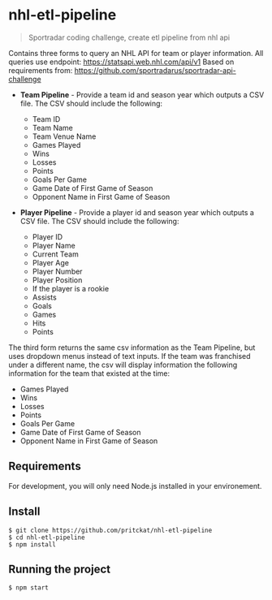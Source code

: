 # nhl-etl-pipeline
 > Sportradar coding challenge, create etl pipeline from nhl api

Contains three forms to query an NHL API for team or player information. 
All queries use endpoint: https://statsapi.web.nhl.com/api/v1
Based on requirements from: https://github.com/sportradarus/sportradar-api-challenge

* **Team Pipeline** - Provide a team id and season year which outputs a CSV file. The CSV should include the following:
  * Team ID
  * Team Name
  * Team Venue Name
  * Games Played
  * Wins
  * Losses
  * Points
  * Goals Per Game
  * Game Date of First Game of Season
  * Opponent Name in First Game of Season


* **Player Pipeline** - Provide a player id and season year which outputs a CSV file. The CSV should include the following:
  * Player ID
  * Player Name
  * Current Team
  * Player Age
  * Player Number
  * Player Position
  * If the player is a rookie
  * Assists
  * Goals
  * Games
  * Hits
  * Points

The third form returns the same csv information as the Team Pipeline, but uses dropdown menus instead of text inputs. If the team was franchised under a different name, the csv will display information the following information for the team that existed at the time:

  * Games Played
  * Wins
  * Losses
  * Points
  * Goals Per Game
  * Game Date of First Game of Season
  * Opponent Name in First Game of Season

## Requirements

For development, you will only need Node.js installed in your environement.

## Install

    $ git clone https://github.com/pritckat/nhl-etl-pipeline
    $ cd nhl-etl-pipeline
    $ npm install

## Running the project

    $ npm start